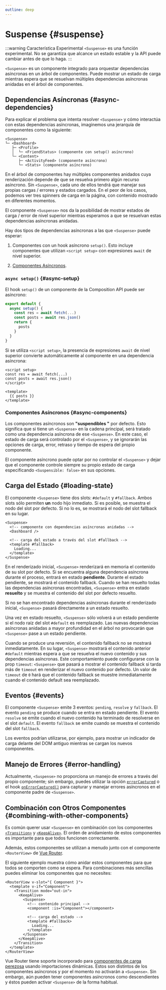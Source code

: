```yaml
---
outline: deep
---
```


# Suspense {#suspense}

:::warning Característica Experimental
`<Suspense>` es una función experimental. No se garantiza que alcance un estado estable y la API puede cambiar antes de que lo haga.
:::

`<Suspense>` es un componente integrado para orquestar dependencias asíncronas en un árbol de componentes. Puede mostrar un estado de carga mientras espera que se resuelvan múltiples dependencias asíncronas anidadas en el árbol de componentes.

## Dependencias Asíncronas {#async-dependencies}

Para explicar el problema que intenta resolver `<Suspense>` y cómo interactúa con estas dependencias asíncronas, imaginemos una jerarquía de componentes como la siguiente:

```
<Suspense>
└─ <Dashboard>
   ├─ <Profile>
   │  └─ <FriendStatus> (componente con setup() asíncrono)
   └─ <Content>
      ├─ <ActivityFeed> (componente asíncrono)
      └─ <Stats> (componente asíncrono)
```

En el árbol de componentes hay múltiples componentes anidados cuya renderización depende de que se resuelva primero algún recurso asíncrono. Sin `<Suspense>`, cada uno de ellos tendrá que manejar sus propias cargas / errores y estados cargados. En el peor de los casos, podemos ver tres spinners de carga en la página, con contenido mostrado en diferentes momentos.

El componente `<Suspense>` nos da la posibilidad de mostrar estados de carga / error de nivel superior mientras esperamos a que se resuelvan estas dependencias asíncronas anidadas.

Hay dos tipos de dependencias asíncronas a las que `<Suspense>` puede esperar:

1. Componentes con un hook asíncrono `setup()`. Esto incluye componentes que utilizan `<script setup>` con expresiones `await` de nivel superior.

2. [Componentes Asíncronos](/guide/components/async).

### `async setup()` {#async-setup}

El hook `setup()` de un componente de la Composition API puede ser asíncrono:

```js
export default {
  async setup() {
    const res = await fetch(...)
    const posts = await res.json()
    return {
      posts
    }
  }
}
```

Si se utiliza `<script setup>`, la presencia de expresiones `await` de nivel superior convierte automáticamente al componente en una dependencia asíncrona:

```vue
<script setup>
const res = await fetch(...)
const posts = await res.json()
</script>

<template>
  {{ posts }}
</template>
```

### Componentes Asíncronos {#async-components}

Los componentes asíncronos son **"suspendibles "** por defecto. Esto significa que si tiene un `<Suspense>` en la cadena principal, será tratado como una dependencia asíncrona de ese `<Suspense>`. En este caso, el estado de carga será controlado por el `<Suspense>`, y se ignorarán las opciones de carga, error, retraso y tiempo de espera del propio componente.

El componente asíncrono puede optar por no controlar el `<Suspense>` y dejar que el componente controle siempre su propio estado de carga especificando `<Suspensible: false>` en sus opciones.

## Carga del Estado {#loading-state}

El componente `<Suspense>` tiene dos slots: `#default` y `#fallback`. Ambos slots sólo permiten **un** nodo hijo inmediato. Si es posible, se muestra el nodo del slot por defecto. Si no lo es, se mostrará el nodo del slot fallback en su lugar.

```vue-html
<Suspense>
  <!-- componente con dependencias asíncronas anidadas -->
  <Dashboard />

  <!-- carga del estado a través del slot #fallback -->
  <template #fallback>
    Loading...
  </template>
</Suspense>
```

En el renderizado inicial, `<Suspense>` renderizará en memoria el contenido de su slot por defecto. Si se encuentra alguna dependencia asíncrona durante el proceso, entrará en estado **pendiente**. Durante el estado pendiente, se mostrará el contenido fallback. Cuando se han resuelto todas las dependencias asíncronas encontradas, `<Suspense>` entra en estado **resuelto** y se muestra el contenido del slot por defecto resuelto.

Si no se han encontrado dependencias asíncronas durante el renderizado inicial, `<Suspense>` pasará directamente a un estado resuelto.

Una vez en estado resuelto, `<Suspense>` sólo volverá a un estado pendiente si el nodo raíz del slot `#default` es reemplazado. Las nuevas dependencias asíncronas anidadas a mayor profundidad en el árbol no provocarán que `<Suspense>` pase a un estado pendiente.

Cuando se produce una reversión, el contenido fallback no se mostrará inmediatamente. En su lugar, `<Suspense>` mostrará el contenido anterior `#default` mientras espera a que se resuelva el nuevo contenido y sus dependencias asíncronas. Este comportamiento puede configurarse con la prop `timeout`: `<Suspense>` que pasará a mostrar el contenido fallback si tarda más de `timeout` en renderizar el nuevo contenido por defecto. Un valor de `timeout` de `0` hará que el contenido fallback se muestre inmediatamente cuando el contenido default sea reemplazado.

## Eventos {#events}

El componente `<Suspense>` emite 3 eventos: `pending`, `resolve` y `fallback`. El evento `pending` se produce cuando se entra en estado pendiente. El evento `resolve` se emite cuando el nuevo contenido ha terminado de resolverse en el slot `default`. El evento `fallback` se emite cuando se muestra el contenido del slot `fallback`.

Los eventos podrían utilizarse, por ejemplo, para mostrar un indicador de carga delante del DOM antiguo mientras se cargan los nuevos componentes.

## Manejo de Errores {#error-handling}

Actualmente, `<Suspense>` no proporciona un manejo de errores a través del propio componente; sin embargo, puedes utilizar la opción [`errorCaptured`](/api/options-lifecycle#errorcaptured) o el hook [`onErrorCaptured()`](/api/composition-api-lifecycle#onerrorcaptured) para capturar y manejar errores asíncronos en el componente padre de `<Suspense>`.

## Combinación con Otros Componentes {#combining-with-other-components}

Es común querer usar `<Suspense>` en combinación con los componentes [`<Transition>`](./transition) y [`<KeepAlive>`](./keep-alive). El orden de anidamiento de estos componentes es importante para que todos funcionen correctamente.

Además, estos componentes se utilizan a menudo junto con el componente `<RouterView>` de [Vue Router](https://router.vuejs.org/).

El siguiente ejemplo muestra cómo anidar estos componentes para que todos se comporten como se espera. Para combinaciones más sencillas puedes eliminar los componentes que no necesites:

```vue-html
<RouterView v-slot="{ Component }">
  <template v-if="Component">
    <Transition mode="out-in">
      <KeepAlive>
        <Suspense>
          <!-- contenido principal -->
          <component :is="Component"></component>

          <!-- carga del estado -->
          <template #fallback>
            Loading...
          </template>
        </Suspense>
      </KeepAlive>
    </Transition>
  </template>
</RouterView>
```

Vue Router tiene soporte incorporado para [componentes de carga perezosa](https://router.vuejs.org/guide/advanced/lazy-loading.html) usando importaciones dinámicas. Estos son distintos de los componentes asíncronos y por el momento no activarán a `<Suspense>`. Sin embargo, aún pueden tener componentes asíncronos como descendientes y éstos pueden activar `<Suspense>` de la forma habitual.
